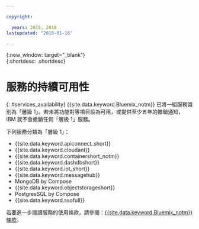 ```yaml
---

copyright:

  years: 2015, 2018
lastupdated: "2018-01-16"

---
```


{:new_window: target="_blank"}  
{:shortdesc: .shortdesc}


# 服務的持續可用性
{: #services_availability}
{{site.data.keyword.Bluemix_notm}} 已將一組服務識別為「層級 1」。若未將功能對等項目設為可用，或提供至少五年的撤銷通知，IBM 就不會撤銷任何「層級 1」服務。

下列服務分類為「層級 1」：
  * {{site.data.keyword.apiconnect_short}}
  * {{site.data.keyword.cloudant}}
  * {{site.data.keyword.containershort_notm}}
  * {{site.data.keyword.dashdbshort}}
  * {{site.data.keyword.iot_short}}
  * {{site.data.keyword.messagehub}}
  * MongoDB by Compose
  * {{site.data.keyword.objectstorageshort}}
  * PostgresSQL by Compose
  * {{site.data.keyword.ssofull}}


若要進一步閱讀服務的使用條款，請參閱：[{{site.data.keyword.Bluemix_notm}} 條款](/overview/terms-of-use/notices.html)。
